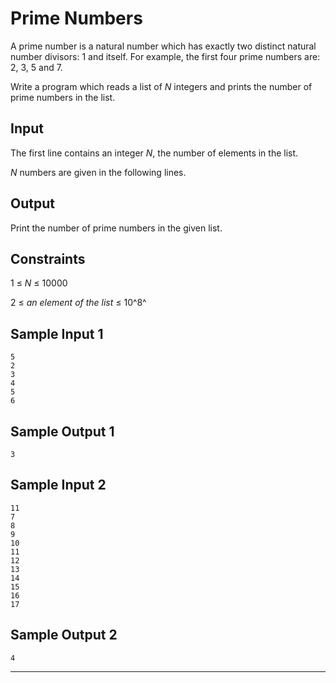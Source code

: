 Prime Numbers
=============

A prime number is a natural number which has exactly two distinct
natural number divisors: 1 and itself. For example, the first four prime
numbers are: 2, 3, 5 and 7.

Write a program which reads a list of *N* integers and prints the number
of prime numbers in the list.

Input
-----

The first line contains an integer *N*, the number of elements in the
list.

*N* numbers are given in the following lines.

Output
------

Print the number of prime numbers in the given list.

Constraints
-----------

1 ≤ *N* ≤ 10000

2 ≤ *an element of the list* ≤ 10^8^

Sample Input 1
--------------

``` {.format}
5
2
3
4
5
6
```

Sample Output 1
---------------

    3

Sample Input 2
--------------

    11
    7
    8
    9
    10
    11
    12
    13
    14
    15
    16
    17

Sample Output 2
---------------

    4

* * * * *

 

